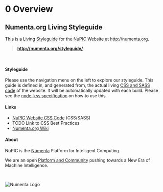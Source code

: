 <h1 class="kss-title"><span class="kss-ref">0</span> Overview</h1>

## Numenta.org Living Styleguide

This is a [Living Styleguide](http://www.webdesignerdepot.com/2014/09/how-to-make-your-code-easily-maintainable-with-living-style-guides/) 
for the [NuPIC](/) Website at http://numenta.org.

> **http://numenta.org/styleguide/**

<br/>

#### Styleguide

Please use the navigation menu on the left to explore our styleguide. This 
guide is defined in, and generated from, the actual living
[CSS and SASS code](https://github.com/numenta/numenta.org/tree/gh-pages/assets/css) 
of the website. It will be automatically updated with each build. Please
see the [node-kss specification](https://github.com/kss-node/kss/blob/spec/SPEC.md) 
on how to use this.

#### Links

* [NuPIC Website CSS Code](https://github.com/numenta/numenta.org/tree/gh-pages/assets/css) (CSS/SASS)
* TODO Link to CSS Best Practices
* [Numenta.org Wiki](https://github.com/numenta/numenta.org/wiki)

#### About

NuPIC is the 
[Numenta](http://numenta.com) Platform for Intelligent Computing.

We are an open [Platform and Community](/) pushing towards a New Era of 
Machine Intelligence.

<br/>

![Numenta Logo](http://numenta.com/assets/img/logo/numenta.png)
